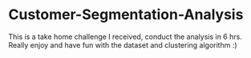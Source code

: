 # Customer-Segmentation-Analysis
This is a take home challenge I received, conduct the analysis in 6 hrs. Really enjoy and have fun with the dataset and clustering algorithm :)
